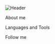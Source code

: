 ![Header](<img src="https://github.com/Andrrii/Andrrii/blob/main/assets/Mem.gif" width="550px" height="150px">)

About me

Languages and Tools

Follow me